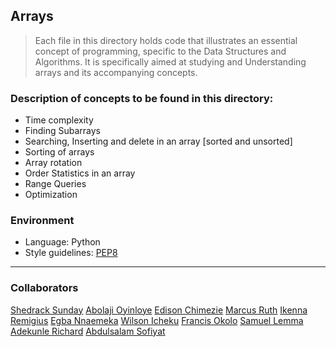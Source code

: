 ## Arrays
> Each file in this directory holds code that illustrates an essential concept of programming,
> specific to the Data Structures and Algorithms. It is specifically aimed at studying and Understanding arrays and its accompanying concepts. 

### Description of concepts to be found in this directory:
* Time complexity
* Finding Subarrays
* Searching, Inserting and delete in an array [sorted and unsorted]
* Sorting of arrays
* Array rotation 
* Order Statistics in an array
* Range Queries
* Optimization  


### Environment
* Language: Python
* Style guidelines: [PEP8](https://peps.python.org/pep-0008/)
---
### Collaborators
[Shedrack Sunday](https://github.com/Shedrack-Sunday)
[Abolaji Oyinloye](https://github.com/Abolajioyin)
[Edison Chimezie](https://github.com/EddieChimezie)
[Marcus Ruth](https://github.com/PrincessRuth90)
[Ikenna Remigius](https://github.com/charlykso)
[Egba Nnaemeka](https://github.com/egba001)
[Wilson Icheku](https://github.com/Wilsonide)
[Francis Okolo](https://github.com/FrancisOkolo)
[Samuel Lemma](https://github.com/samif1)
[Adekunle Richard](https://github.com/Adekunle-R)
[Abdulsalam Sofiyat](https://github.com/Sofiyyah1)

